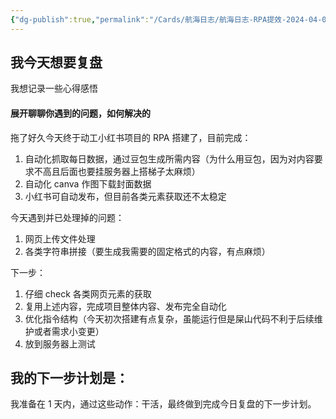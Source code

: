 ```yaml
---
{"dg-publish":true,"permalink":"/Cards/航海日志/航海日志-RPA提效-2024-04-06/","tags":["生财有术","航海日志","RPA提效"],"noteIcon":3,"created":"2024-04-06","updated":"2024-04-10"}
---
```


## 我今天想要复盘 
我想记录一些心得感悟

#### 展开聊聊你遇到的问题，如何解决的
拖了好久今天终于动工小红书项目的 RPA 搭建了，目前完成：
1. 自动化抓取每日数据，通过豆包生成所需内容（为什么用豆包，因为对内容要求不高且后面也要挂服务器上搭梯子太麻烦） 
2. 自动化 canva 作图下载封面数据 
3. 小红书可自动发布，但目前各类元素获取还不太稳定 

今天遇到并已处理掉的问题： 
1. 网页上传文件处理 
2. 各类字符串拼接（要生成我需要的固定格式的内容，有点麻烦） 

下一步： 
1. 仔细 check 各类网页元素的获取 
2. 复用上述内容，完成项目整体内容、发布完全自动化 
3. 优化指令结构（今天初次搭建有点复杂，虽能运行但是屎山代码不利于后续维护或者需求小变更） 
4. 放到服务器上测试

## 我的下一步计划是：
我准备在 1 天内，通过这些动作：干活，最终做到完成今日复盘的下一步计划。
